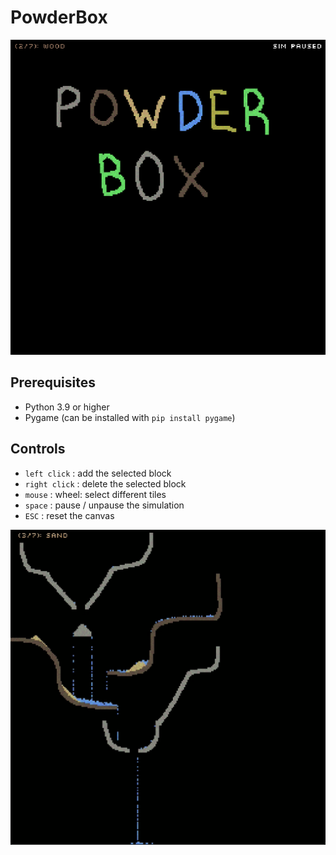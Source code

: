 # PowderBox

![](src/img1.png)

## Prerequisites
- Python 3.9 or higher
- Pygame (can be installed with `pip install pygame`)

## Controls
- `left click` : add the selected block
- `right click` : delete the selected block
- `mouse` : wheel: select different tiles
- `space` : pause / unpause the simulation
- `ESC` : reset the canvas

![](src/img2.png)
